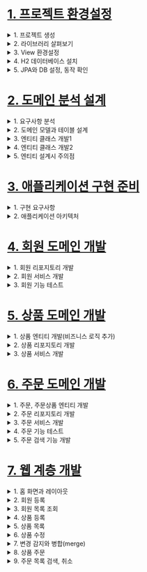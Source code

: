 # [1. 프로젝트 환경설정](./1.project-setting)
<details> <summary> 1. 프로젝트 생성</summary>

</details>

<details> <summary> 2. 라이브러리 살펴보기</summary>

- gradle 의존관계 보기
    - `./gradlew dependencies -configuration compileClasspath`

- spring-boot-starter-web
    - spring-boot-starter-tomcat: 톰캣 (웹서버)
    - spring-webmvc: 스프링 웹 MVC
- spring-boot-starter-thymeleaf: 타임리프 템플릿 엔진(View)
- spring-boot-starter-data-jpa
    - spring-boot-starter-aop
    - spring-boot-starter-jdbc
        - HikariCP 커넥션 풀 (부트 2.0 기본)
    - hibernate + JPA: 하이버네이트 + JPA
    - spring-data-jpa: 스프링 데이터 JPA
- spring-boot-starter(공통): 스프링 부트 + 스프링 코어 + 로깅
    - spring-boot
        - spring-core
    - spring-boot-starter-logging
- logback, slf4j

### 테스트 라이브러리
- spring-boot-starter-test
    - junit: 테스트 프레임워크
    - mockito: 목 라이브러리
    - assertj: 테스트 코드를 좀 더 편하게 작성하게 도와주는 라이브러리
    - spring-test: 스프링 통합 테스트 지원
- 핵심 라이브러리
    - 스프링 MVC
    - 스프링 ORM
    - JPA, 하이버네이트
    - 스프링 데이터 JPA
- 기타 라이브러리
    - H2 데이터베이스 클라이언트
    - 커넥션 풀: 부트 기본은 HikariCP
    - WEB(thymeleaf)
    - 로깅 SLF4J & LogBack
    - 테스트

참고: 스프링 데이터 JPA는 스프링과 JPA을 먼저 이해하고 사용해야 하는 응용기술이다.

</details>

<details> <summary> 3. View 환경설정</summary>

- thymeleaf 템플릿 엔진
    - thymeleaf 공식 사이트: https://www.thymeleaf.org/
    - 스프링 공식 튜토리얼: https://spring.io/guides/gs/serving-web-content/
    - 스프링부트 메뉴얼: https://docs.spring.io/spring-boot/docs/2.1.6.RELEASE/reference/html/
      boot-features-developing-web-applications.html#boot-features-spring-mvc-template-engines
- 스프링 부트 thymeleaf viewName 매핑
    - `resources:templates/` + (ViewName) + `.html`

- 참고: spring-boot-devtools 라이브러리를 추가하면, html 파일을 컴파일만 해주면 서버 재시작 없이
View 파일 변경이 가능하다.
    - `implementation 'org.springframework.boot:spring-boot-devtools'`
- 인텔리J 컴파일 방법: 메뉴 build Recompile

</details>

<details> <summary> 4. H2 데이터베이스 설치 </summary>

- 개발이나 테스트 용도로 가볍고 편리한 DB, 웹 화면 제공
- 주의 Version 1.4.200를 사용
- https://www.h2database.com/html/main.html
- 다운로드 및 설치
- 데이터 베이스 파일 생성 방법
    - `jdbc:h2:~/jpashop` (최소 한번)
    - `~/jpashop.mv.db`파일 생성 확인
    - 이후 부터는 `jdbc:h2:tcp://localhost/~/jpashop`

- 주의: H2 데이터베이스의 MVCC 옵션은 G2 1.4.198 버전부터 제거되었다. 1.4.200 버전에서는 MVCC옵션을 사용하면 오류가 발생한다.

</details>

<details> <summary> 5. JPA와 DB 설정, 동작 확인 </summary>

`main/resources/application.yml`
```
spring:
 datasource:
 url: jdbc:h2:tcp://localhost/~/jpashop
 username: sa
 password:
 driver-class-name: org.h2.Driver
 jpa:
 hibernate:
 ddl-auto: create
 properties:
 hibernate:
# show_sql: true
 format_sql: true
logging.level:
 org.hibernate.SQL: debug
# org.hibernate.type: trace
```

- spring.jpa.hibernate.ddl-auto: create
    - 이 옵션은 애플리케이션 실행 시점에 테이블을 drop 하고, 다시 생성한다.

> 참고: 모든 로그 출력은 가급적 로거를 통해 남겨야 한다
> `show_sql` : 옵션은 `System.out` 에 하이버네이트 실행 SQL을 남긴다.
> `org.hibernate.SQL` : 옵션은 logger를 통해 하이버네이트 실행 SQL을 남긴다

> 주의!`application.yml`같은 `yml`파일은 띄어쓰기(스페이스) 2칸으로 계층을 만든다. 따라서
> 띄어쓰기 2칸을 필수로 적어주어야 한다.
> 예를 들어서 아래의 `datasource`는 `spring:`하위에 있고 앞에 띄어쓰기 2칸이 있으므로
> `spring.datasource`가 된다. 다음 코드에 주석으로 띄어쓰기를 적어두었다.<br>

yml 띄어쓰기 주의
```
spring: #띄어쓰기 없음
 datasource: #띄어쓰기 2칸
 url: jdbc:h2:tcp://localhost/~/jpashop #4칸
 username: sa
 password:
 driver-class-name: org.h2.Driver
 jpa: #띄어쓰기 2칸
 hibernate: #띄어쓰기 4칸
 ddl-auto: create #띄어쓰기 6칸
 properties: #띄어쓰기 4칸
 hibernate: #띄어쓰기 6칸
# show_sql: true #띄어쓰기 8칸
 format_sql: true #띄어쓰기 8칸
logging.level: #띄어쓰기 없음
 org.hibernate.SQL: debug #띄어쓰기 2칸
# org.hibernate.type: trace #띄어쓰기 2칸
```

> 주의! @Test는 JUnit4를 사용하면 org.junit.Test를 사용하셔야 합니다. 만약 JUnit5 버전을 사용하면
> 그것에 맞게 사용하면 된다.
- Entity, Repository 동작 확인
- jar 빌드해서 동작 확인
    - `./gradlew clean build`
    - `cd build/libs/`
    - `java -jar ./jpashop...`

> 오류: 테스트를 실행했는데 다음과 같이 테스트를 찾을 수 없는 오류가 발생하는 경우
> `No tests found for given indlues: [jpabook.jpashop.MemberRepositoryTest]`
> `(filter.includeTestsMatching)`
> 해결: 스프링 부트 2.1.x 버전을 사용하지 않고, 2.2.x 이상 버전을 사용하면 Junit5가 설치된다. 이때는
> `build.gradle` 마지막에 다음 내용을 추가하면 테스트를 인식할 수 있다. Junit5 부터는 `build.gradle`
> 에 다음 내용을 추가 해야 테스트가 인식된다.

`build.gradle`마지막에 추가
```
test {
useJUnitPlatform()
}
```

> 참고: 스프링 부트를 통해 복잡한 설정이 다 자동화 되었다. `persistence.xml`도 없고,
> `LocalContainerEntityManagerFactoryBean`도 없다. 스프링 부트를 통한 추가 설정은
> 스프링 부트 메뉴얼을 참고하고, 스프링 부트를 사용하지 않고 순수 스프링과 JPA 설정 방법은 자바
> ORM표준 JPA 프로그래밍 책을 참고

### 쿼리 파라미터 로그 남기기
- 로그에 다음을 추가하기 `org.hiberrnate.type`: SQL 실행 파라미터를 로그로 남긴다.
- 외부 라이브 러리 사용
    - https://github.com/gavlyukovskiy/spring-boot-data-source-decorator
    - 스프링 부트를 사용하면 이 라이브러리만 추가하면 된다.<br>
    `implementation 'com.github.gavlyukovskiy:p6spy-spring-boot-starter:1.5.6'`

> 참고: 쿼리 파라미터를 로그로 남기는 외부 라이브러리는 시스템 자원을 사용하므로, 개발 단계에서는 편하게
> 사용해도 된다. 하지만 운영시스템에 적용하려면 꼭 성능테스트를 하고 사용하는 것이 좋다.

</details>

# [2. 도메인 분석 설계](./2.domain_analysis_design)

<details> <summary> 1. 요구사항 분석 </summary>

![image](https://user-images.githubusercontent.com/28394879/133268707-02de0e4f-fffb-4e93-a1a6-20d49487e339.png)

### 기능 목록
- 회원 기능
    - 회원 등록
    - 회원 조회
- 상품 기능
    - 상품 등록
    - 상품 수정
    - 상품 조회
- 주문 기능
    - 상품 주문
    - 주문 내역 조회
    - 주문 취소
- 기타 요구사항
    - 상품은 제고 관리가 필요하다.
    - 상품의 종류는 도서,음반,영화가 있다.
    - 상품을 카테고리로 구분할 수 있다.
    - 상품 주문시 배송 정볼르 입력할 수 있다.

</details>

<details> <summary> 2. 도메인 모델과 테이블 설계 </summary>

## 도메인 모델과 테이블 설계
![image](https://user-images.githubusercontent.com/28394879/133434624-67879f8b-c61d-4085-b6e5-acda70cdb6b9.png)
- 회원, 주문, 상품의 관계: 회원은 여러 상품을 주문할 수 있다. 그리고 한 번 주문할 때 여러 상품을 선택할 수 있으므로 주문과 상품은 다대다 관계다.
하지만 이런 다대다 관계는 관계형 데이터베이스는 물론이고 엔티티에서도 거의 사용하지 않는다. 따라서 그림처럼 주문상품이라는 엔티티를 추가해서
다대다 관계를 일대일, 다대일 관계로 풀어냈다.

- 상품 분류: 상품은 도서, 음반, 영화로 구분되는데 상품이라는 공통 속성을 사용하므로 상속 구조로 표현했다.

### 회원 엔티티 분석
![image](https://user-images.githubusercontent.com/28394879/133435599-d393a2c2-0de4-492a-8fa8-4b9885cb8d51.png)
- 회원(Member): 이름과 임베디드 타입인 주소(`Address`), 그리고 주문(`orders`) 리스트를 가진다.
- 주문(Order): 한 번 주문시 여러 상품을 주문할 수 있으므로 주문과 상품주문(`OrderItem`)은 일대다 관계다.
주문은 상품을 주문한 회원과 배송 정보, 주문 날짜, 주문 상태(`status`)를 가지고 있다. 주문 상태는 열거형을 사용했는데 주문(`Order`), 취소(`CANCEL`)을 표현할 수 있다.

- 주문상품(OrderItem): 주문한 상품 정보와 주문 금액(`orderPrice`), 주문 수량(`count`)정보를 가지고 있다. (보통 `OrderLine`, `ListItem`으로 많이 표현한다.)

- 상품(Item): 이름, 가격, 재고수량(`stockQuantity`)을 가지고 있다. 상품을 주문하면 재고수량이 줄어든다. 상품의 종류로는 도서, 음반, 영화가 있는데 각각은 사용하는 속성이 조금씩 다르다.

- 배송(Delivery): 주문시 하나의 배송 정보를 생성한다. 주문과 배송은 일대일 관계다.

- 카테고리(Category): 상품과 다대다 관계를 맺는다. `parent`, `child`로 부모, 자식 카테고리를 연결한다.

- 주소(Address): 값 타입(임베디드 타입)이다. 회원과 배송(Delivery)에서 사용한다.

> 참고: 회원 엔티티 분석 그림에서 Order와 Delivery가 단방향 관계로 잘못 그려져 있다. 양방향 관계가 맞다.

> 참고: 회원이 주문을 하기 때문에, 회원이 주문리스트를 가지는 것은 얼핏 보면 잘 설계한 것 같지만, 객체 세상은
> 실제 세계와는 다르다. 실무에서는 회원이 주문을 참조하지 않고, 주문이 회원을 참조하는 것으로 충분하다.
> 여기서는 일대다, 다대일 양방향 연관관계를 설명하기 위해서 추가했다.

### 회원 테이블 분석
![image](https://user-images.githubusercontent.com/28394879/133438311-c815f9b1-1f81-40ce-8df4-aa9c8400e2cf.png)

- MEMBER: 회원 엔티티의 `Address`임베디드 타입 정보가 회원 테이블에 그대로 들어갔다. 이것은 `DELIVERY`테이블도 마찬가지다.

- ITEM: 앨범, 도서, 영화 타입을 통합해서 하나의 테이블로 만들었다. `DTYPE` 컬럼으로 타입을 구분한다.

> 참고: 테이블명이 `ORDER`가 아니라 `ORDERS`인 것은 데이터베이스가 `order by`때문에 예약어로 잡고 있는 경우가 많다. 그래서 관례상 `ORDERS`를 많이 사용한다.

> 참고: 실제 코드에서는 DB에 소문자 + _(언더스코어) 스타일을 사용한다.
> 데이터베이스 테이블명, 컬럼명에 대한 관례는 회사마다 다르다. 보통은 대문자 + _(언더스코어)나 소문자 + _(언더스코어) 방식 중에 하나를 지정해서 일관성 있게 사용한다.
> 여기에서는 객체와 차이를 나타내기 위해 데이터베이스 테이블, 컬럼명은 대문자를 사용했지만, **실제 코드에서는 소문자 + _(언더스코어) 스타일을 사용하겠다.

### 연관관계 매핑 분석
- 회원과 주문: 일대다, 다대일의 양방향 관계다. 따라서 연관관계의 주인을 정해야 하는데, 외래 키가 있는 주문을 연관관계의 주인으로 정하는 것이 좋다.
그러므로 `Order.member`를 `ORDERS.MEMBER_ID` 외래키와 매핑한다.

- 주문상품과 주문: 다대일 양방향 관계다. 외래 키가 주문상품에 있으므로 주문상품이 연관관계의 주인이다. 그러므로 `OrderItem.order`를 `ORDER_ITEM.ORDER_ID`외래키와 매핑한다.

- 주문상품과 상품: 다대일 단방향 관계다. `OrderItem.item`을 `ORDER_ITEM.ITEM_ID` 외래키와 매핑한다.

- 주문과 배송: 일대일 단방향 관계다. `Order.delivery`를 `ORDERS.DELIVERY_ID` 외래키와 매핑한다.

- 카테고리와 상품: `@ManyToMany`를 사용해서 매핑한다. (실무에서 @ManyToMany는 사용하지 말자. 여기서는 다대다 관계를 예제로 보여주기 위해 추가했을 뿐이다.)

> 참고: 외래 키가 있는 곳을 연관관계의 주인으로 정해라.
> 연관관계의 주인은 단순히 외래 키를 누가 관리하냐의 문제이지 비즈니스상 우위에 있다고 주인으로 정하면
> 안된다.. 예를 들어서 자동차와 바퀴가 있으면, 일대다 관계에서 항상 다쪽에 외래 키가 있으므로 외래 키가
> 있는 바퀴를 연관관계의 주인으로 정하면 된다. 물론 자동차를 연관관계의 주인으로 정하는 것이 불가능 한
> 것은 아니지만, 자동차를 연관관계의 주인으로 정하면 자동차가 관리하지 않는 바퀴 테이블의 외래 키 값이
> 업데이트 되므로 관리와 유지보수가 어렵고, 추가적으로 별도의 업데이트 쿼리가 발생하는 성능 문제도 있
> 다. 자세한 내용은 JPA 기본편을 참고하자.


</details>

<details> <summary> 3. 엔티티 클래스 개발1 </summary>

- 예제에서는 설명을 쉽게하기 위해 엔티티 클래스에 Getter, Setter를 모두 열고, 최대한 단순하게 설계
- 실무에서는 가급적 Getter는 열어두고, Setter는 꼭 필요한 경우에만 사용하는 것을 추천

> 참고: 이론적으로 Getter, Setter 모두 제공하지 않고, 꼭 필요한 별도의 메서드를 제공하는게 가장 이상적이다.
> 하지만 실무에서 엔티티의 데이터는 조회할 일이 너무 많으므로, Getter의 경우 모두 열어두는 것이 편리하다.
> Getter는 아무리 호출해도 호출 하는 것 만으로 어떤 일이 발생하지 않는다. 하지만 Setter는 문제가 다르다.
> Setter를 호출하면 데이터가 변한다. Setter를 막 열어두면 가까운 미래에 엔티티가 도대체 왜 변경되는지
> 추적하기 점점 힘들어진다. 그래서 엔티티를 변경할 때는 Setter 대신에 변경 지점이 명확하도록 변경을 위한
> 비즈니스 메서드를 별도로 제공해야 한다.

### 회원 엔티티
> 참고: 엔티티의 식별자는 id 를 사용하고 PK 컬럼명은 member_id 를 사용했다. 엔티티는 타입(여기서는
> Member)이 있으므로 id 필드만으로 쉽게 구분할 수 있다. 테이블은 타입이 없으므로 구분이 어렵다. 그리
> 고 테이블은 관례상 테이블명 + id 를 많이 사용한다. 참고로 객체에서 id 대신에 memberId 를 사용해도
> 된다. 중요한 것은 일관성이다.

</details>

<details> <summary> 4. 엔티티 클래스 개발2 </summary>

### 카테고리 엔티티
> 참고: 실무에서는 @ManyToMany를 사용하지 말자
> @MnayToMany는 편리한 것 같지만, 중간 테이블(CATEGORY_ITEM)에 컬럼을 추가할 수 없고, 세밀하게
> 쿼리를 실행하기 어렵기 때문에 실무에서 사용하기에는 한계가 있다. 중간 엔티티(CategoryItem)를 만들고
> @ManyToOne, @OneToMany로 매핑해서 사용하자. 정리하면 다대다 매핑을 일대다, 다대일 매핑으로 풀어내서 사용하자.

### 주소 값 타입
> 참고: 값 타입은 변경 불가능하게 설계해야 한다.
> @Setter 를 제거하고, 생성자에서 값을 모두 초기화해서 변경 불가능한 클래스를 만들자. JPA 스펙상 엔티
> 티나 임베디드 타입( @Embeddable )은 자바 기본 생성자(default constructor)를 public 또는
> protected 로 설정해야 한다. public 으로 두는 것 보다는 protected 로 설정하는 것이 그나마 더 안전
> 하다.
> JPA가 이런 제약을 두는 이유는 JPA 구현 라이브러리가 객체를 생성할 때 리플랙션 같은 기술을 사용할 수
> 있도록 지원해야 하기 때문이다.

</details>

<details> <summary> 5. 엔티티 설계시 주의점 </summary>

### 엔티티에는 가급적 Setter를 사용하지 말자
- Setter가 모두 열려있으면, 변경 포인트가 너무 많아서 유지보수가 어렵다.

### 모든 연관관계는 지연로딩으로 설정!
- 즉시로딩(`EAGER`)은 예측이 어렵고, 어떤 SQL이 실행될지 추적하기 어렵다. 특히 JPQL을 실행할 때 N+1 문제가 자주 발생한다.
- 실무에서 모든 연관관계는 지연로딩(`LAZY`)으로 설정해야 한다.
- 연관된 엔티티를 함께 DB에서 조회해야 하면, fetch join 또는 엔티티 그래프 기능을 사용한다.
- @XToOne(OneToOne, ManyToOne)관계는 기본이 즉시로딩이므로 직접 지연로딩으로 설정해야 한다.

### 컬렉션은 필드에서 초기화 하자.
- 컬렉션은 필드에서 바로 초기화 하는 것이 안전하다.
- `null` 문제에서 안전하다.
- 하이버네이트는 엔티티를 영속화 할 때, 컬렉션을 감싸서 하이버네이트가 제공하는 내장 컬렉션으로 변경한다. 만약
`getOrders()`처럼 임의의 메서드에서 컬렉션을 잘못 생성하면 하이버네이트 내부 메커니즘에 문제가 발생할 수 있다.
따라서 필드레벨에서 생성하는 것이 가장 안전하고, 코드도 간결하다.
- ex) `private List<Order> orders = new ArrayList<>();` 얘를 생성자로 orders = new ArrayList<>()하는것보다 낫다.
```java
Member member = new Member();
System.out.println(member.getOrders().getClass());
em.persist(team);
System.out.println(member.getOrders().getClass());

// 출력 결과
class java.util.ArrayList
class org.hibernate.collection.internal.PersistentBag // 똑같은 orders인데 class가 바꼈음.. 근데 이것 이후로 또 ArrayList로 바뀌면 문제 생긴다.
```

### 테이블, 컬럼명 생성 전략
- 스프링 부트에서 하이버네이트 기본 매핑 전략을 변경해서 실제 테이블 필드명은 다름
- https://docs.spring.io/spring-boot/docs/2.1.3.RELEASE/reference/htmlsingle/#howto-configure-hibernate-naming-strategy
- https://docs.jboss.org/hibernate/orm/5.4/userguide/html_single/Hibernate_User_Guide.html#naming
- 하이버네이트 기존 구현: 엔티티의 필드명을 그대로 테이블의 컬럼명으로 사용(`SpringPhysicalNamingStrategy`)
- 스프링 부트 신규 설정(엔티티(필드) -> 테이블(컬럼))
    1. 카멜 케이스 -> 언더스코어(memberPoint -> member_point)
    2. .(점) -> _(언더스코어)
    3. 대문자 -> 소문자

- 적용 2단계
    1. 논리명 생성: 명시적으로 컬럼, 테이블명을 직접 적지 않으면 ImplicitNamingStrategy 사용
    `spring.jpa.hibernate.naming.implicit-strategy`: 테이블이나, 컬럼명을 명시하지 않을 때 논리명 적용
    2. 물리명 적용: `spring.jpa.hibernate.naming.physical-strategy`: 모든 논리명에 적용됨, 실제 테이블에 적용
    (username -> usernm 등으로 회사 룰로 바꿀 수 있음)
    - 스프링 부트 기본 설정
    ```
    spring.jpa.hibernate.naming.implicit-strategy:
    org.springframework.boot.orm.jpa.hibernate.SpringImplicitNamingStrategy

    spring.jpa.hibernate.naming.physical-strategy:
    org.springframework.boot.orm.jpa.hibernate.SpringPhysicalNamingStrategy
    ```


</details>

# [3. 애플리케이션 구현 준비](./3.application_implementation_ready)

<details> <summary> 1. 구현 요구사항 </summary>

### 기능 목록
- 회원 기능
    - 회원 등록
    - 회원 조회
- 상품 기능
    - 상품 등록
    - 상품 수정
    - 상품 조회
- 주문 기능
    - 상품 주문
    - 주문 내역 조회
    - 주문 취소
- 기타 요구사항
    - 상품은 제고 관리가 필요하다.
    - 상품의 종류는 도서,음반,영화가 있다.
    - 상품을 카테고리로 구분할 수 있다.
    - 상품 주문시 배송 정볼르 입력할 수 있다.

### 예제를 단순화 하기 위해 다음 기능은 구현X
- 로그인과 권한 관리X
- 파라미터 검증과 예외 처리 단순화
- 상품은 도서만 사용
- 카테고리는 사용X
- 배송 정보는 사용X



</details>


<details> <summary> 2. 애플리케이션 아키텍처 </summary>

![image](https://user-images.githubusercontent.com/28394879/133625272-6d95d3b0-04f4-413d-acee-37bd5b635d24.png)
### 계층형 구조 사용
- controller, web: 웹 계층
- service: 비즈니스 로직, 트랜잭션 처리
- repository: JPA를 직접 사용하는 계층, 엔티티 매니저 사용
- domain: 엔티티가 모여 있는 게층, 모든 계층에서 사용

### 패키지 구조
- jpabook.jpashop
    - domain
    - exception
    - repository
    - service
    - web

#### 개발순서: 서비스, 리포지트리 계층을 개발하고, 테스트 케이브를 작성해서 검증, 마지막에 웹 계층 적용



</details>

# [4. 회원 도메인 개발](./4.member_domain_develop)

<details> <summary> 1. 회원 리포지토리 개발 </summary>

**구현 기능**
- 회원 등록
- 회원 목록 조회

**순서**
- 회원 엔티티 코드 다시 보기
- 회원 리포지토리 개발
- 회원 서비스 개발
- 회원 기능 테스트

### 회원 리포지 토리 개발

**기술 설명**
- `@Repository`: 스프링 빈으로 등록, JPA 예외를 스프링 기반 예외로 예외 변환
- `@PersistenceContext`: 엔티티 매니저(`EntityManager`)주입
- `@PersistenceUnit`: 엔티티 매니저 팩토리(`EntityManagerFactory`)주입

</details>

<details> <summary> 2. 회원 서비스 개발 </summary>

### 회원 서비스 코드
**기술 설명**
- `@Service`
- `@Transactional`: 트랜잭션, 영속성 컨텍스트
    - `readOnly=true`: 데이터의 변경이 없는 읽기 전용 메서드에 사용, 영속성 컨텍스트를 플러시 하지 않으므로 약간의 성능 향상(읽기 전용에는 다 적용)
    - 데이터베이스 드라이버가 지원하면 DB에서 성능 향상
- `@Autowired`
    - 생성자 Injection 많이 사용, 생성자가 하나면 생략 가능

**기능 설명**
- `join()`
- `findMembers()`
- `findOne()`

> 참고: 실무에서는 검증 로직이 있어도 멀티 쓰레드 상황을 고려해서 회원 테이블의 회원명 컬럼에 유니크 제약 조건을 추가하는 것이
> 안전하다.

> 참고: 스프링 필드 주입 대신에 생성자 주입을 사용하자.

> 참고: 스프링 데이터 JPA를 사용하면 `EntityManager`도 주입 가능

</details>

<details> <summary> 3. 회원 기능 테스트 </summary>

**테스트 요구사항**
- 회원가입을 성공해야 한다.
- 회원가입 할 때 같은 이름이 있으면 예외가 발생해야 한다.

**기술 설명**
- `@SpringBootTest`: 스프링 부트 띄우고 테스트(이게 없으면 `@Autowired`다 실패)
- `@Transactional`: 반복 가능한 테스트 지원, 각각의 테스트를 실행할 때마다 트랜잭션을 시작하고 **테스트가 끝나면
트랜잭션을 강제로 롤백(이 어노테이션이 테스트 케이스에서 사용될 때만 롤백)

**기능 설명**
- 회원가입 테스트
- 중복 회원 예외처리 테스트

> 참고: 테스트 케이스 작성 고수 되는 마법: Given, When, Then
> (http://martinfowler.com/bliki/GivenWhenThen.html)
> 이 방법이 필수는 아니지만 이 방법을 기본으로 해서 다양하게 응용하는 것을 권장

### 테스트 케이스를 위한 설정
- 테스트 케이스 격리된 환경에서 실행하고, 끝나면 데이터를 초기화하는 것이 좋다. 그런 면에서 메모리 DB를 사용하는 것이 가장 이상적이다.
- 추가로 테스트 케이스를 위한 스프링 환경과, 일반적으로 애플리케이션을 실행하는 환경은 보통 다르므로 설정 파일을 다르게 사용하자.
- 다음과 같이 간단하게 테스트용 설정 파일을 추가하면 된다.
    - `test/resources/application.yml`
    ```yml
    spring:
    # datasource:
    # url: jdbc:h2:mem:testdb
    # username: sa
    # password:
    # driver-class-name: org.h2.Driver
    # jpa:
    # hibernate:
    # ddl-auto: create
    # properties:
    # hibernate:
     # show_sql: true
    # format_sql: true
    # open-in-view: false
    logging.level:
     org.hibernate.SQL: debug
    # org.hibernate.type: trace
    ```
    - 이제 테스트에서 스프링을 실행하면 이 위치에 있는 설정 파일을 읽는다. (만약 이 위치에 없으면 `src/resources/application.yml` 을 읽는다.)
- 스프링 부트는 datasource 설정이 없으면, 기본적으로 메모리 DB를 사용하고, driver-class도 현재 등록된 라이브러리를 보고 찾아준다.
- 추가로 `ddl-auto`도 `create-drop`모드로 동작한다. 따라서 데이터소스나, JPA 관련된 별도의 추가 설정을 하지 않아도 된다.


</details>


# [5. 상품 도메인 개발](./5.item_domain_develop)
<details> <summary> 1. 상품 엔티티 개발(비즈니스 로직 추가) </summary>

**구현 기능**
- 상품 등록
- 상품 목록 조회
- 상품 수정

**순서**
- 상품 엔티티 개발(비즈니스 로직 추가)
- 상품 리포지토리 개발
- 상품 서비스 개발

** 비즈니스 로직 분석**
- `addStock()` 메서드는 파라미터로 넘어온 수만큼 재고를 늘린다. 이 메서드는 재고가 증가하거나 상품 주문을 취소해서 재고를 다시 늘려야 할 때 사용한다.
- `remoteStock()` 메서드는 파라미터로 넘어온 수만큼 재고를 줄인다. 만약 재고가 부족하면 예외가 발생한다. 주로 상품을 주문할 떄 사용한다.

</details>

<details> <summary> 2. 상품 리포지토리 개발 </summary>

**기능 설명**
- `save()`
    - `id`가 없으면 신규로 보고 `persist()`실행
    - `id`가 있으면 이미 데이터베이스에 저장된 엔티티를 수정한다고 보고, `merge()`를 실행, 자세한 내용은 뒤에 웹에서 설명(그냥 지금은 저장한다 정도로만 생각하자)

</details>

<details> <summary> 3. 상품 서비스 개발 </summary>

- 상품 서비스는 상품 리포지토리에 단순히 위임한 하는 클래스

- 상품 기능 테스트는 회원 테스트와 비슷하므로 생략 ( 실무에서는 다 작성해야 됨 )

</details>




# [6. 주문 도메인 개발](./6.order-domain-develop)

<details> <summary> 1. 주문, 주문상품 엔티티 개발 </summary>

**구현 기능**
- 상품 주문
- 주문 내역 조회
- 주문 취소

**순서**
- 주문 엔티티, 주문상품 엔티티 개발
- 주문 리포지토리 개발
- 주문 서비스 개발
- 주문 검색 기능 개발
- 주문 기능 테스트

### 주문 엔티티 개발
**기능 설명**
- 생성 메서드(`createOrder()`): 주문 엔티티를 생성할 때 사용한다. 주문 회원, 배송정보, 주문상품의 정보를 받아서 실제 주문 엔티티를 생성한다.
- 주문 취소(`cancel()`): 주문 취소시 사용한다. 주문 상태를 취소로 변경하고 주문상품에 주문 취소를 알린다. 만약 이미 배송을 완료한 상품이면 주문을 취소하지 못하도록 예외를 발생시킨다.
- 전체 주문 가격 조회: 주문 시 사용한 전체 주문 가격을 조회한다. 전체 주문 가격을 알려면 각각의 주문상품 가격을 알아야 한다. 로직을 보면 연관된 주문상품들의 가격을 조회해서 더한 값을 반환 한다.
( 실무에서는 주로 주문에 전체 주문 가격 필드를 두고 역정규화 한다. )

### 주문상품 엔티티 개발
**기능 설명**
- 생성 메서드(`createOrderItem()`): 주문 상품, 가격, 수량 정보를 사용해서 주문상품 엔티티를 생성한다.
그리고 `item.removeStock(count)`를 호출해서 주문한 수량만큼 상품의 재고를 줄인다.
- 주문 취소(`cancel()`): `getItem().addStock(count)`를 호출해서 취소한 주문 수량만큼 상품의 재고를 증가시킨다.
- 주문 가격 조회(`getTotalPrice()`): 주문 가격에 수량을 곱한 값을 반환한다.


</details>

<details> <summary> 2. 주문 리포지토리 개발 </summary>

### 주문 리포지 토리 개발
- 주문 리포지토리에는 주문 엔티티를 저장하고 검색하는 기능이 있다. 마지막의 `findAll(OrderSearch orderSearch)`메서드는 조금 뒤에 있는 주문 검색 기능에서 자세히 알아보자.

</details>

<details> <summary> 3. 주문 서비스 개발 </summary>

### 주문 서비스 개발
- 주문 서비스는 주문 엔티티와 주문 상품 엔티티의 비즈니스 로직을 활용해서 주문, 주문 취소, 주문 내역 검색 기능을 제공한다.

- 참고: 예제를 단순화하려고 한 번에 하나의 상품만 주문할 수 있게 했다.

- 주문(`order()`): 주문하는 회원 식별자, 상품 식별자, 주문 수량 정보를 받아서 실제 주문 엔티티를 생성한 후 저장한다.
- 주문 취소(`cancelOrder()`): 주문 식별자를 받아서 주문 엔티티를 조회한 후 주문 엔티티에 주문 취소를 요청한다.
- 주문 검색(`findOrders()`): `OrderSearch`라는 검색 조건을 가진 객체로 주문 엔티티를 검색한다. 자세한 내용은 다음에 나오는 주문 검색 기능에서 알아보자.

> 참고: 주문 서비스의 주문과 주문 취소 메서드를 보면 비즈니스 로직 대부분이 엔티티에 있다.
> 서비스 계층은 단순히 엔티티에 필요한 요청을 위임하는 역할을 한다.
> 이처럼 엔티티가 비즈니스 로직을 가지고 객체 지향의 특성을 적극 활용하는 것을 **도메인 모델 패턴(DDD)**이라고 한다.
> 반대로 엔티티에는 비즈니스 로직이 거의 없고 서비스 계층에서 대부분의 비즈니스 로직을 처리하는 것을 **트랜잭션 스크립트 패턴** 이라 한다.

</details>

<details> <summary> 4. 주문 기능 테스트 </summary>

**테스트 요구사항**
- 상품 주문이 성공해야 한다.
- 상품을 주문할 때 재고 수량을 초과하면 안 된다.
- 주문 취소가 성공해야 한다.

### 상품 주문 테스트
- 상품주문이 정상 동작하는지 확인하는 테스트다. Given 절에서 테스트를 위한 회원과 상품을 만들고 When 절에서 실제 상품을 주문하고
Then 절에서 주문 가격이 올바른지, 주문 후 재고 수량이 정확히 줄었는지 검증한다.

### 재고 수량 초과 테스트
- 재고 수량을 초과해서 상품을 주문해보자. 이때는 `NotEnoughStockException`예외가 발생해야 한다.

### 주문 취소 테스트
- 주문을 취소하면 그만큼 재고가 증가해야 한다.

</details>

<details> <summary> 5. 주문 검색 기능 개발 </summary>

- JPA에서 **동적 쿼리** 를 어떻게 해결해야 하는가?

**검색을 추가한 주문 리포지토리 코드**

### 검색을 추가한 주문 리포지토리 코드
- `findAll(OrderSearch orderSearch)` 메서드는 검색 조건에 동적으로 쿼리를 생성해서 주문 엔티티를 조회 한다.

### JPQL로 처리
- JPAL 쿼리를 문자로 생성하기는 번거롭고, 실수로 인한 버그가 충분히 발생할 수 있다.

### JPA Criteria로 처리
- JPA Criteria는 JPA 표준 스펙이지만 실무에서 사용하기에 너무 복잡하다. 결국 다른 대안이 필요하다.
- 많은 개발자가 비슷한 고민을 했지만, 가장 멋진 해결책은 Querydsl이 제시했다.
- Querydsl 소개장에서 간단히 언급하겠다. 이것은 이대로 진행하자.

> 참고: JPA Criteria에 대한 자세한 내용은 자바 ORM 표준 JPA 프로그래밍 책을 참고하자


</details>


# [7. 웹 계층 개발](./7.web_hierarchy_develop)

<details> <summary> 1. 홈 화면과 레이아웃 </summary>

### 스프링 부트 타임 리프 기본 설정
```
spring:
 thymeleaf:
 prefix: classpath:/templates/
 suffix: .html
```
- 스프링 부트 타임리프 viewName 매핑
    - `resources:templates/` + (ViewName) + `.html`
    - `resources:templates/home.html`
    - 반환한 문자(`home`)과 스프링부트 설정 `prefix`, `suffix` 정보를 상요해서 렌더링할 뷰(`html`)를 찾는다.


> 참고: Hierarchical-style layouts
> 예제에서는 뷰 템플릿을 최대한 간단하게 설명하려고, header , footer 같은 템플릿 파일을 반복해서 포
> 함한다. 다음 링크의 Hierarchical-style layouts을 참고하면 이런 부분도 중복을 제거할 수 있다.
> https://www.thymeleaf.org/doc/articles/layouts.html

> 참고: 뷰 템플릿 변경사항을 서버 재시작 없이 즉시 반영하기
> 1. spring-boot-devtools 추가
> 2. html 파일 build-> Recompile

### view 리소스 등록
- 이쁜 디자인을 위해 부트스트랩을 사용하겠다. (v4.3.1) (https://getbootstrap.com/)
- `resources/static` 하위에 css , js 추가
- `resources/static/css/jumbotron-narrow.css` 추가



</details>

<details> <summary> 2. 회원 등록 </summary>

- 폼 객체를 사용해서 화면 계층과 서비스 계층을 명확하게 분리한다.


</details>

<details> <summary> 3. 회원 목록 조회 </summary>

### 회원 목록 컨트롤러 추가
- 조회한 상품을 뷰에 전달하기 위해 스프링 MVC가 제공하는 모델(`Model`)객체에 보관
- 실행할 뷰 이름을 반환

### 회원 목록 뷰`(templates/members/memberList.html)`
> 참고: 타임리프에서 `?`를 사용하면 `null`을 무시한다.

> 참고: 폼 객체 vs 엔티티 직접 사용
> 요구사항이 정말 단순할 떄는 폼 객체(`MemberForm`)없이 엔티티(`Member`)를 직접 등록과 수정 화면
> 에서 사용해도 된다. 하지만 화면 요구사항이 복잡해지기 시작하면, 엔티티를 화면을 처리하기 위한 기능이
> 점점 증가한다. 결과적으로 엔티티는 점점 화면에 종속적으로 변하고, 이렇게 화면 기능 떄문에 지저분해진
> 엔티티는 결국 유지보수하기 어려워진다.
> 실무에서는 **엔티티는 핵심 비즈니스 로직만 가지고 있고, 화면을 위한 로직은 없어야 한다**.
> 화면이나 API맞는 폼 객체나 DTO를 사용하자. 그래서 화면이나 API 요구사항을 이것들로 처리하고,
> 엔티니는 최대한 순수하게 유지하자.

</details>

<details> <summary> 4. 상품 등록 </summary>

### 상품 등록
- 상품 등록 폼에서 데이터를 입력하고 Submit 버튼을 클릭하면 `/items/new`를 POST 방식으로 요청
- 상품 저장이 끝나면 상품 목록 화면(`redirect:/items`)으로 리다이렉트

</details>

<details> <summary> 5. 상품 목록 </summary>

### 상품 목록 뷰
- `model`에 담아둔 상품 목록인 `items`를 꺼내서 상품 정보를 출력

</details>

<details> <summary> 6. 상품 수정 </summary>

### 상품 수정 폼 이동
1. 수정 버튼을 선택하면 `/items/{itemId}/edit` URL을 GET 방식으로 요청
2. 그 결과로 `updateItemForm()` 메서드를 실행하는데 이 메서드는 `itemService.findOne(itemId)`를 호출해서 수정할 상품을 조회
3. 조회 결과를 모델 객체에 담아서 뷰(`items/updateItemForm`)에 전달

### 상품 수정 실행
- 상품 수정 폼 HTML에는 상품의 id(hidden), 상품명, 가격, 수량 정보 있음
1. 상품 수정 폼에서 정보를 수정하고 Submit버튼을 선택
2. `/items/{itemId}/edit` URL을 POST 방식으로 요청하고 `updateItem()` 메서드를 실행
3. 이때 컨트롤러에 파라미터로 넘어온 `item` 엔티티 인스턴스는 현재 준영속 상태다. 따라서 영속성 컨텍스트의 지원을 받을 수 없고 데이터를 수정해도
변경 감지 기능은 동작X

</details>

<details> <summary> 7. 변경 감지와 병합(merge) </summary>

</details>

<details> <summary> 8. 상품 주문 </summary>

</details>

<details> <summary> 9. 주문 목록 검색, 취소 </summary>

</details>


